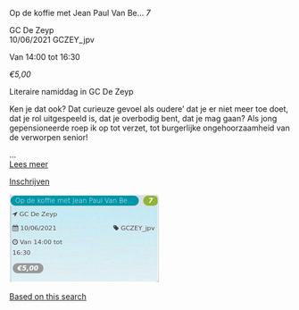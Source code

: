 Op de koffie met Jean Paul Van Be... *7*

GC De Zeyp  
10/06/2021 GCZEY\_jpv  

Van 14:00 tot 16:30

*€5,00*

  

  

Literaire namiddag in GC De Zeyp

Ken je dat ook? Dat curieuze gevoel als oudere’ dat je er niet meer toe doet, dat je rol uitgespeeld is, dat je overbodig bent, dat je mag gaan? Als jong gepensioneerde roep ik op tot verzet, tot burgerlijke ongehoorzaamheid van de verworpen senior!  

...  
[Lees meer](https://tickets.vgc.be/activity/subscribe/GCZEY_jpv)

[Inschrijven](https://tickets.vgc.be/activity/subscribe/GCZEY_jpv)

![](59247.png)

[Based on this search](https://tickets.vgc.be/activity/index?&vrijeplaatsen=1&Age%5B%5D=3%2C4&entity=276)